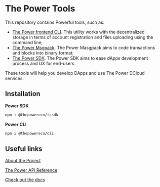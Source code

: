 # The Power Tools

This repository contains Powerful tools, such as:

- [The Power frontend CLI](./packages/cli/README.md). This utility works with the decentralized storage in terms of account registration and files uploading using the command line;
- [The Power Msgpack](./packages/msgpack/README.md). The Power Masgpack aims to code transactions and blocks into binary format;
- [The Power SDK](./packages/tssdk/README.md). The Power SDK aims to ease dApps development process and UX for end-users.

These tools will help you develop DApps and use The Power DCloud services.

## Installation

**Power SDK**
```bash 
npm i @thepowereco/tssdk
```
**Power CLI**

```bash
npm i @thepowereco/cli
```

## Useful links

[About the Project](https://thepower.io/)

[The Power API Reference](https://doc.thepower.io/docs/Build/api/api-reference)

[Check out the docs](https://doc.thepower.io/docs/about)
